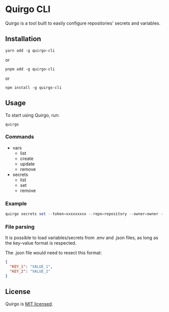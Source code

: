 # Quirgo CLI

Quirgo is a tool built to easily configure repositories' secrets and variables.

## Installation

```
yarn add -g quirgo-cli
```

or

```
pnpm add -g quirgo-cli
```

or

```
npm install -g quirgo-cli
```

## Usage

To start using Quirgo, run:

```
quirgo
```

### Commands

- vars
  - list
  - create
  - update
  - remove
- secrets
  - list
  - set
  - remove

### Example

```ps1
quirgo secrets set --token=xxxxxxxxx --repo=repository --owner=owner --env=/path/to/env/file
```

### File parsing

It is possible to load variables/secrets from .env and .json files, as long as the key-value format is respected.

The .json file would need to resect this format:

```json
{
  "KEY_1": "VALUE_1",
  "KEY_2": "VALUE_2"
}
```

## License

Quirgo is [MIT licensed](LICENSE).
